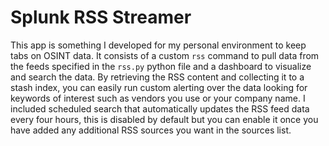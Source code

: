 # Splunk RSS Streamer
This app is something I developed for my personal environment to keep tabs on OSINT data. It consists of a custom `rss` command to pull data from the feeds specified in the `rss.py` python file and a dashboard to visualize and search the data. By retrieving the RSS content and collecting it to a stash index, you can easily run custom alerting over the data looking for keywords of interest such as vendors you use or your company name. I included scheduled search that automatically updates the RSS feed data every four hours, this is disabled by default but you can enable it once you have added any additional RSS sources you want in the sources list. 
